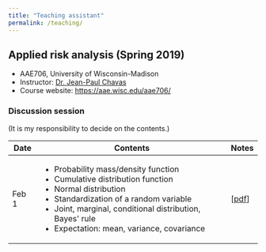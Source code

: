 ```yaml
---
title: "Teaching assistant"
permalink: /teaching/
---
```


## Applied risk analysis (Spring 2019)
* AAE706, University of Wisconsin-Madison
* Instructor: [Dr. Jean-Paul Chavas](https://aae.wisc.edu/faculty/jchavas/)
* Course website: <https://aae.wisc.edu/aae706/>

### Discussion session
(It is my responsibility to decide on the contents.)

<table>
  <tbody>
    <tr style="border-bottom:1pt solid black; text-align: center">
      <th>Date</th>
      <th>Contents</th>
      <th>Notes</th>
    </tr>
    <tr>
      <td>Feb 1</td>
      <td>
        <ul>
          <li>Probability mass/density function</li>
          <li>Cumulative distribution function</li>
          <li>Normal distribution</li>
          <li>Standardization of a random variable</li>
          <li>Joint, marginal, conditional distribution, Bayes' rule</li>
          <li>Expectation: mean, variance, covariance</li>
        </ul>
      </td>
      <td>[<a href="/images/aae706_disc_20190201.pdf">pdf</a>]</td>
    </tr>
  </tbody>
</table>
